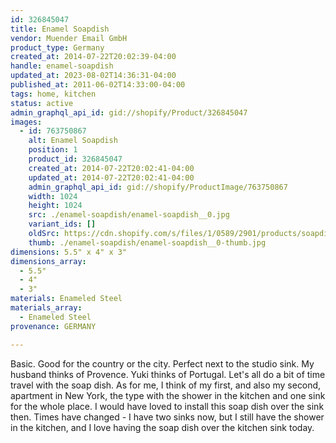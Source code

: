 ```yaml
---
id: 326845047
title: Enamel Soapdish
vendor: Muender Email GmbH
product_type: Germany
created_at: 2014-07-22T20:02:39-04:00
handle: enamel-soapdish
updated_at: 2023-08-02T14:36:31-04:00
published_at: 2011-06-02T14:33:00-04:00
tags: home, kitchen
status: active
admin_graphql_api_id: gid://shopify/Product/326845047
images:
  - id: 763750867
    alt: Enamel Soapdish
    position: 1
    product_id: 326845047
    created_at: 2014-07-22T20:02:41-04:00
    updated_at: 2014-07-22T20:02:41-04:00
    admin_graphql_api_id: gid://shopify/ProductImage/763750867
    width: 1024
    height: 1024
    src: ./enamel-soapdish/enamel-soapdish__0.jpg
    variant_ids: []
    oldSrc: https://cdn.shopify.com/s/files/1/0589/2901/products/soapdish_1.jpeg?v=1406073761
    thumb: ./enamel-soapdish/enamel-soapdish__0-thumb.jpg
dimensions: 5.5" x 4" x 3"
dimensions_array:
  - 5.5"
  - 4"
  - 3"
materials: Enameled Steel
materials_array:
  - Enameled Steel
provenance: GERMANY

---
```


Basic. Good for the country or the city. Perfect next to the studio sink. My husband thinks of Provence. Yuki thinks of Portugal. Let's all do a bit of time travel with the soap dish. As for me, I think of my first, and also my second, apartment in New York, the type with the shower in the kitchen and one sink for the whole place. I would have loved to install this soap dish over the sink then. Times have changed - I have two sinks now, but I still have the shower in the kitchen, and I love having the soap dish over the kitchen sink today.